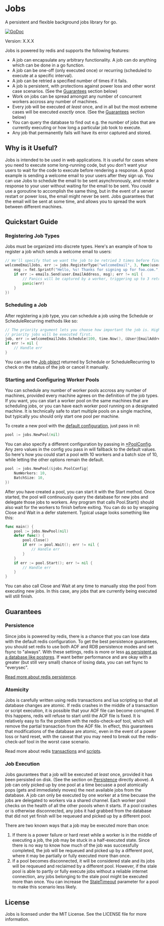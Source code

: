 Jobs
====

A persistent and flexible background jobs library for go.

[![GoDoc](https://godoc.org/github.com/albrow/jobs?status.svg)](https://godoc.org/github.com/albrow/jobs)

Version: X.X.X

Jobs is powered by redis and supports the following features:

 - A job can encapsulate any arbitrary functionality. A job can do anything
   which can be done in a go function.
 - A job can be one-off (only executed once) or recurring (scheduled to
   execute at a specific interval).
 - A job can be retried a specified number of times if it fails.
 - A job is persistent, with protections against power loss and other worst
   case scenarios. (See the [Guarantees](#guarantees) section below)
 - Work on jobs can be spread amongst any number of concurrent workers accross any
   number of machines.
 - Every job will be executed *at least* once, and in all but the most extreme
   cases will be executed *exactly* once. (See the [Guarantees](#guarantees)
   section below)
 - You can query the database to find out e.g. the number of jobs that are
   currently executing or how long a particular job took to execute.
 - Any job that permanently fails will have its error captured and stored.


Why is it Useful?
-----------------

Jobs is intended to be used in web applications. It is useful for cases where you need
to execute some long-running code, but you don't want your users to wait for the code to
execute before rendering a response. A good example is sending a welcome email to your users
after they sign up. You can use Jobs to schedule the email to be sent asynchronously, and
render a response to your user without waiting for the email to be sent. You could use a
goroutine to accomplish the same thing, but in the event of a server restart or power loss,
the email might never be sent. Jobs guarantees that the email will be sent at some time,
and allows you to spread the work between different machines.


Quickstart Guide
----------------

### Registering Job Types

Jobs must be organized into discrete types. Here's an example of how to register a job
which sends a welcome email to users:

``` go
// We'll specify that we want the job to be retried 3 times before finally failing
welcomeEmailJobs, err := jobs.RegisterType("welcomeEmail", 3, func(user *User) {
	msg := fmt.Sprintf("Hello, %s! Thanks for signing up for foo.com.", user.Name)
	if err := emails.Send(user.EmailAddress, msg); err != nil {
		// Panics will be captured by a worker, triggering up to 3 retries
		panic(err)
	}
})
```

### Scheduling a Job

After registering a job type, you can schedule a job using the Schedule or ScheduleRecurring
methods like so:

``` go
// The priority argument lets you choose how important the job is. Higher
// priority jobs will be executed first.
job, err := welcomeEmailJobs.Schedule(100, time.Now(), &User{EmailAddress: "foo@example.com"})
if err != nil {
	// Handle err
}
```

You can use the [Job object](http://godoc.org/github.com/albrow/jobs#Job) returned by Schedule
or ScheduleRecurring to check on the status of the job or cancel it manually.

### Starting and Configuring Worker Pools

You can schedule any number of worker pools accross any number of machines, provided every machine
agrees on the definition of the job types. If you want, you can start a worker pool on the same
machines that are scheduling jobs, or you can have each worker pool running on a designated machine.
It is technically safe to start multiple pools on a single machine, but typically you should only start
one pool per machine.

To create a new pool with the [default configuration](http://godoc.org/github.com/albrow/jobs#pkg-variables),
just pass in nil:

``` go
pool := jobs.NewPool(nil)
```

You can also specify a different configuration by passing in
[*PoolConfig](http://godoc.org/github.com/albrow/jobs#PoolConfig). Any zero values in the config you pass
in will fallback to the default values. So here's how you could start a pool with 10 workers and a batch
size of 10, while letting the other options remain the default.

``` go
pool := jobs.NewPool(&jobs.PoolConfig{
	NumWorkers: 10,
	BatchSize: 10,
})
```

After you have created a pool, you can start it with the Start method. Once started, the pool will
continuously query the database for new jobs and delegate those jobs to workers. Any program that calls
Pool.Start() should also wait for the workers to finish before exiting. You can do so by wrapping Close and
Wait in a defer statement. Typical usage looks something like this:

``` go
func main() {
	pool := jobs.NewPool(nil)
	defer func() {
		pool.Close()
		if err := pool.Wait(); err != nil {
			// Handle err
		}
	}
	if err := pool.Start(); err != nil {
		// Handle err
	}
}
```

You can also call Close and Wait at any time to manually stop the pool from executing new jobs. In this
case, any jobs that are currently being executed will still finish.


Guarantees
-----------

### Persistence

Since jobs is powered by redis, there is a chance that you can lose data with the default redis configuration.
To get the best persistence guarantees, you should set redis to use both AOF and RDB persistence modes and set
fsync to "always". With these settings, redis is more or less
[as persistent as a database like postgres](http://redis.io/topics/persistence#ok-so-what-should-i-use). If want
better performance and are okay with a greater (but still very small) chance of losing data, you can set fsync
to "everysec".

[Read more about redis persistence](http://redis.io/topics/persistence).

### Atomicity

Jobs is carefully written using redis transactions and lua scripting so that all database changes are atomic.
If redis crashes in the middle of a transaction or script execution, it is possible that your AOF file can become
corrupted. If this happens, redis will refuse to start until the AOF file is fixed. It is relatively easy to fix
the problem with the redis-check-aof tool, which will remove the partial transaction from the AOF file. In effect,
this guarantees that modifications of the database are atomic, even in the event of a power loss or hard reset,
with the caveat that you may need to break out the redis-check-aof tool in the worst case scenario.

Read more about redis [transactions](http://redis.io/topics/transactions) and
[scripts](http://redis.io/commands#scripting).

### Job Execution

Jobs gaurantees that a job will be executed *at least* once, provided it has been persisted on disk. (See the section
on [Persistence](#persistence) directly above). A job can only picked up by one pool at a time becuase a pool
atomically pops (gets and immediately moves) the next available jobs from the database. A job can only be executed
by one worker at a time becuase the jobs are delegated to workers via a shared channel. Each worker pool checks on
the health of all the other poools when it starts. If a pool crashes or is otherwise disconnected, any jobs it had
grabbed from the database that did not yet finish will be requeued and picked up by a different pool.

There are two known ways that a job may be executed more than once:

1) If there is a power failure or hard reset while a worker is in the middle of executing a job, the job may be
  stuck in a half-executed state. Since there is no way to know how much of the job was successfully completed,
  the job will be requeued and picked up by a different pool, where it may be partially or fully executed
  more than once.
2) If a pool becomes disconnected, it will be considered stale and its jobs will be requeued and reclaimed
  by a different pool. However, if the stale pool is able to partly or fully execute jobs without a reliable
  internet connection, any jobs belonging to the stale pool might be executed more than once. You can increase
  the [StaleTimeout](https://godoc.org/github.com/albrow/jobs#PoolConfig) parameter for a pool to make this
  scenario less likely.


License
-------

Jobs is licensed under the MIT License. See the LICENSE file for more information.
